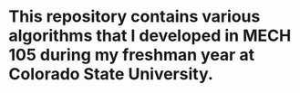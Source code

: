 ﻿# This repository contains various algorithms that I developed in MECH 105 during my freshman year at Colorado State University. 
